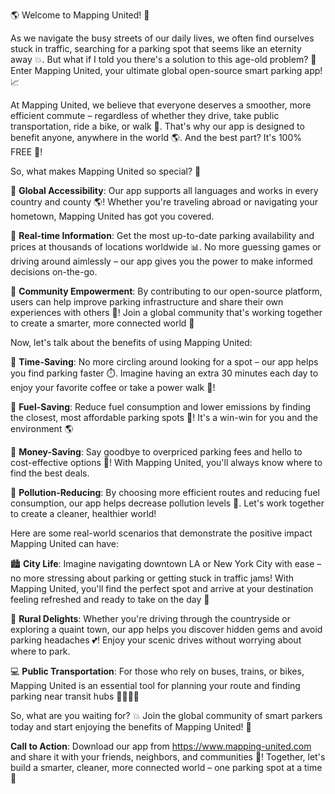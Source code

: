 🌎 Welcome to Mapping United! 🚀

As we navigate the busy streets of our daily lives, we often find ourselves stuck in traffic, searching for a parking spot that seems like an eternity away 💥. But what if I told you there's a solution to this age-old problem? 🤔 Enter Mapping United, your ultimate global open-source smart parking app! 📈

At Mapping United, we believe that everyone deserves a smoother, more efficient commute – regardless of whether they drive, take public transportation, ride a bike, or walk 👣. That's why our app is designed to benefit anyone, anywhere in the world 🌎. And the best part? It's 100% FREE 💸!

So, what makes Mapping United so special? 🤔

📍 **Global Accessibility**: Our app supports all languages and works in every country and county 🌎! Whether you're traveling abroad or navigating your hometown, Mapping United has got you covered.

📍 **Real-time Information**: Get the most up-to-date parking availability and prices at thousands of locations worldwide 📊. No more guessing games or driving around aimlessly – our app gives you the power to make informed decisions on-the-go.

📍 **Community Empowerment**: By contributing to our open-source platform, users can help improve parking infrastructure and share their own experiences with others 🤝! Join a global community that's working together to create a smarter, more connected world 🌟

Now, let's talk about the benefits of using Mapping United:

📍 **Time-Saving**: No more circling around looking for a spot – our app helps you find parking faster ⏱️. Imagine having an extra 30 minutes each day to enjoy your favorite coffee or take a power walk 👣!

📍 **Fuel-Saving**: Reduce fuel consumption and lower emissions by finding the closest, most affordable parking spots 🚀! It's a win-win for you and the environment 🌎

📍 **Money-Saving**: Say goodbye to overpriced parking fees and hello to cost-effective options 💸! With Mapping United, you'll always know where to find the best deals.

📍 **Pollution-Reducing**: By choosing more efficient routes and reducing fuel consumption, our app helps decrease pollution levels 🌿. Let's work together to create a cleaner, healthier world!

Here are some real-world scenarios that demonstrate the positive impact Mapping United can have:

🏙️ **City Life**: Imagine navigating downtown LA or New York City with ease – no more stressing about parking or getting stuck in traffic jams! With Mapping United, you'll find the perfect spot and arrive at your destination feeling refreshed and ready to take on the day 🌈

🌳 **Rural Delights**: Whether you're driving through the countryside or exploring a quaint town, our app helps you discover hidden gems and avoid parking headaches 💕! Enjoy your scenic drives without worrying about where to park.

💻 **Public Transportation**: For those who rely on buses, trains, or bikes, Mapping United is an essential tool for planning your route and finding parking near transit hubs 🚌🚂🚴‍♀️

So, what are you waiting for? 💥 Join the global community of smart parkers today and start enjoying the benefits of Mapping United! 🎉

**Call to Action**: Download our app from https://www.mapping-united.com and share it with your friends, neighbors, and communities 👫! Together, let's build a smarter, cleaner, more connected world – one parking spot at a time 💪